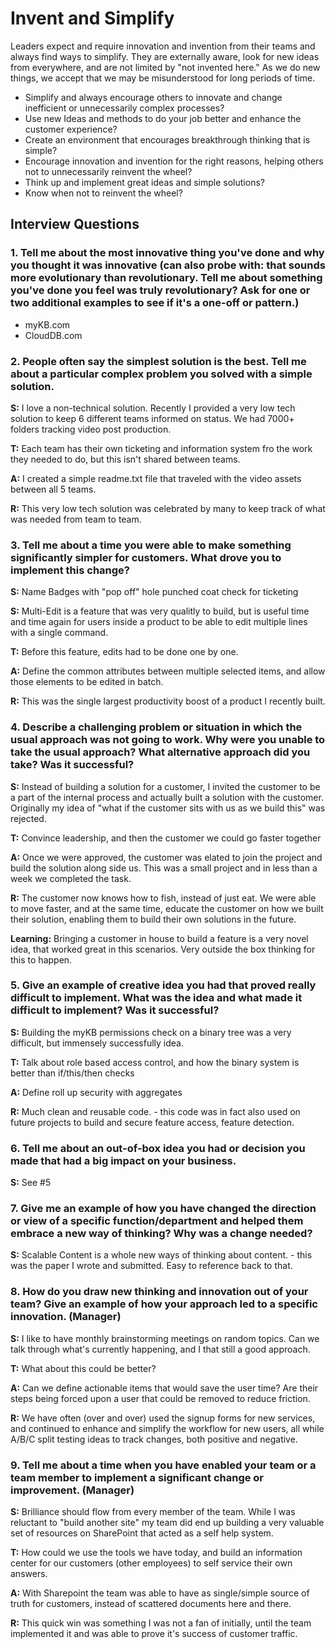 # Invent and Simplify

Leaders expect and require innovation and invention from their teams and always find ways to simplify. They are externally aware, look for new ideas from everywhere, and are not limited by "not invented here." As we do new things, we accept that we may be misunderstood for long periods of time.

- Simplify and always encourage others to innovate and change inefficient or unnecessarily complex processes?
- Use new Ideas and methods to do your job better and enhance the customer experience?
- Create an environment that encourages breakthrough thinking that is simple?
- Encourage innovation and invention for the right reasons, helping others not to unnecessarily reinvent the wheel?
- Think up and implement great ideas and simple solutions?
- Know when not to reinvent the wheel?

## Interview Questions

### 1. Tell me about the most innovative thing you've done and why you thought it was innovative (can also probe with: that sounds more evolutionary than revolutionary. Tell me about something you've done you feel was truly revolutionary? Ask for one or two additional examples to see if it's a one-off or pattern.)

- myKB.com
- CloudDB.com

### 2. People often say the simplest solution is the best. Tell me about a particular complex problem you solved with a simple solution.

**S:** I love a non-technical solution. Recently I provided a very low tech solution to keep 6 different teams informed on status. We had 7000+ folders tracking video post production.

**T:** Each team has their own ticketing and information system fro the work they needed to do, but this isn't shared between teams.

**A:** I created a simple readme.txt file that traveled with the video assets between all 5 teams.

**R:** This very low tech solution was celebrated by many to keep track of what was needed from team to team.

### 3. Tell me about a time you were able to make something significantly simpler for customers. What drove you to implement this change?

**S:** Name Badges with "pop off" hole punched coat check for ticketing

**S:** Multi-Edit is a feature that was very qualitly to build, but is useful time and time again for users inside a product to be able to edit multiple lines with a single command.

**T:** Before this feature, edits had to be done one by one.

**A:** Define the common attributes between multiple selected items, and allow those elements to be edited in batch.

**R:** This was the single largest productivity boost of a product I recently built.

### 4. Describe a challenging problem or situation in which the usual approach was not going to work. Why were you unable to take the usual approach? What alternative approach did you take? Was it successful?

**S:** Instead of building a solution for a customer, I invited the customer to be a part of the internal process and actually built a solution with the customer. Originally my idea of "what if the customer sits with us as we build this" was rejected.

**T:** Convince leadership, and then the customer we could go faster together

**A:** Once we were approved, the customer was elated to join the project and build the solution along side us. This was a small project and in less than a week we completed the task.

**R:** The customer now knows how to fish, instead of just eat. We were able to move faster, and at the same time, educate the customer on how we built their solution, enabling them to build their own solutions in the future.

**Learning:** Bringing a customer in house to build a feature is a very novel idea, that worked great in this scenarios. Very outside the box thinking for this to happen.

### 5. Give an example of creative idea you had that proved really difficult to implement. What was the idea and what made it difficult to implement? Was it successful?

**S:** Building the myKB permissions check on a binary tree was a very difficult, but immensely successfully idea.

**T:** Talk about role based access control, and how the binary system is better than if/this/then checks

**A:** Define roll up security with aggregates

**R:** Much clean and reusable code. - this code was in fact also used on future projects to build and secure feature access, feature detection.

### 6. Tell me about an out-of-box idea you had or decision you made that had a big impact on your business.

**S:** See #5

### 7. Give me an example of how you have changed the direction or view of a specific function/department and helped them embrace a new way of thinking? Why was a change needed?

**S:** Scalable Content is a whole new ways of thinking about content. - this was the paper I wrote and submitted. Easy to reference back to that.

### 8. How do you draw new thinking and innovation out of your team? Give an example of how your approach led to a specific innovation. (Manager)

**S:** I like to have monthly brainstorming meetings on random topics. Can we talk through what's currently happening, and I that still a good approach.

**T:** What about this could be better?

**A:** Can we define actionable items that would save the user time? Are their steps being forced upon a user that could be removed to reduce friction.

**R:** We have often (over and over) used the signup forms for new services, and continued to enhance and simplify the workflow for new users, all while A/B/C split testing ideas to track changes, both positive and negative.

### 9. Tell me about a time when you have enabled your team or a team member to implement a significant change or improvement. (Manager)

**S:** Brilliance should flow from every member of the team. While I was reluctant to "build another site" my team did end up building a very valuable set of resources on SharePoint that acted as a self help system.

**T:** How could we use the tools we have today, and build an information center for our customers (other employees) to self service their own answers.

**A:** With Sharepoint the team was able to have as single/simple source of truth for customers, instead of scattered documents here and there.

**R:** This quick win was something I was not a fan of initially, until the team implemented it and was able to prove it's success of customer traffic.
